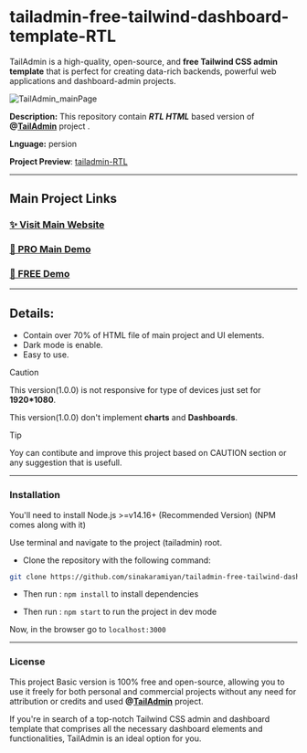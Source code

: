 # tailadmin-free-tailwind-dashboard-template-RTL
TailAdmin is a high-quality, open-source, and **free Tailwind CSS admin template** that is perfect for creating data-rich backends, powerful web applications and dashboard-admin projects.

![TailAdmin_mainPage](https://github.com/sinakaramiyan/tailadmin-free-tailwind-dashboard-template-RTL/assets/99495207/64ae5254-9b23-4694-a274-8a46f6fdfbed)

**Description:** This repository contain ***RTL HTML*** based version of **@[TailAdmin](https://github.com/TailAdmin)** project .

**Lnguage:** persion

**Project Preview**: [tailadmin-RTL](https://sinakaramiyan.github.io/tailadmin-RTL/)

___
## Main Project Links

### [✨ Visit Main Website](https://tailadmin.com/)

### [🚀 PRO Main Demo](https://demo.tailadmin.com/)

### [🚀 FREE Demo](https://free-demo.tailadmin.com/)

___

## Details:
- Contain over 70% of HTML file of main project and UI elements.
- Dark mode is enable.
- Easy to use.

> [!CAUTION]
> This version(1.0.0) is not responsive for type of devices just set for **1920*1080**.
> 
> This version(1.0.0) don't implement **charts** and **Dashboards**.

> [!TIP]
> Yoy can contibute and improve this project based on CAUTION section or any suggestion that is usefull.

___

### Installation

You'll need to install Node.js >=v14.16+ (Recommended Version) (NPM comes along with it)

Use terminal and navigate to the project (tailadmin) root. 

- Clone the repository with the following command:

```bash
git clone https://github.com/sinakaramiyan/tailadmin-free-tailwind-dashboard-template-RTL
```
- Then run : <code>npm install</code> to install dependencies

- Then run : <code>npm start</code> to run the project in dev mode

Now, in the browser go to <code>localhost:3000</code>

___

### License 
This project Basic version is 100% free and open-source, allowing you to use it freely for both personal and commercial projects without any need for attribution or credits and used 
**@[TailAdmin](https://github.com/TailAdmin)** project.

If you're in search of a top-notch Tailwind CSS admin and dashboard template that comprises all the necessary dashboard elements and functionalities, TailAdmin is an ideal option for you.

